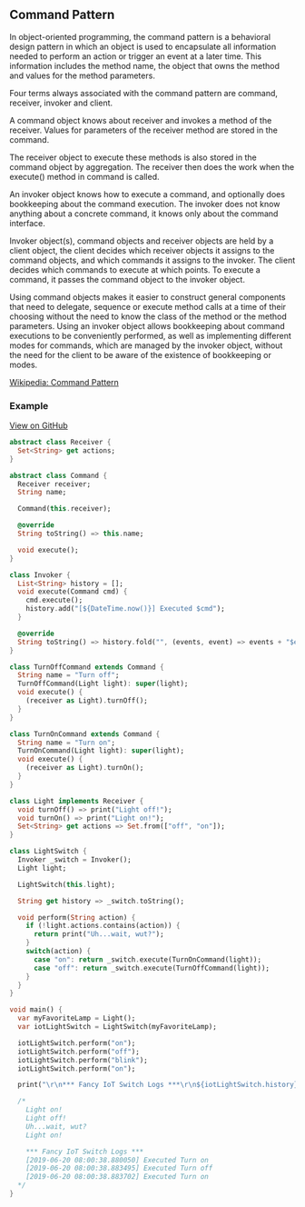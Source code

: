 ## Command Pattern
In object-oriented programming, the command pattern is a behavioral design pattern in which an object is used to encapsulate all information needed to perform an action or trigger an event at a later time. This information includes the method name, the object that owns the method and values for the method parameters.

Four terms always associated with the command pattern are command, receiver, invoker and client.

A command object knows about receiver and invokes a method of the receiver. Values for parameters of the receiver method are stored in the command.

The receiver object to execute these methods is also stored in the command object by aggregation. The receiver then does the work when the execute() method in command is called.

An invoker object knows how to execute a command, and optionally does bookkeeping about the command execution. The invoker does not know anything about a concrete command, it knows only about the command interface.

Invoker object(s), command objects and receiver objects are held by a client object, the client decides which receiver objects it assigns to the command objects, and which commands it assigns to the invoker. The client decides which commands to execute at which points. To execute a command, it passes the command object to the invoker object.

Using command objects makes it easier to construct general components that need to delegate, sequence or execute method calls at a time of their choosing without the need to know the class of the method or the method parameters. Using an invoker object allows bookkeeping about command executions to be conveniently performed, as well as implementing different modes for commands, which are managed by the invoker object, without the need for the client to be aware of the existence of bookkeeping or modes.

[Wikipedia: Command Pattern](https://en.wikipedia.org/wiki/Command_pattern)

### Example

[View on GitHub](https://github.com/scottt2/design-patterns-in-dart/tree/master/command)

```dart
abstract class Receiver {
  Set<String> get actions;
}

abstract class Command {
  Receiver receiver;
  String name;

  Command(this.receiver);

  @override
  String toString() => this.name;

  void execute();
}

class Invoker {
  List<String> history = [];
  void execute(Command cmd) {
    cmd.execute();
    history.add("[${DateTime.now()}] Executed $cmd");
  }

  @override
  String toString() => history.fold("", (events, event) => events + "$event\r\n");
}

class TurnOffCommand extends Command {
  String name = "Turn off";
  TurnOffCommand(Light light): super(light);
  void execute() {
    (receiver as Light).turnOff();
  }
}

class TurnOnCommand extends Command {
  String name = "Turn on";
  TurnOnCommand(Light light): super(light);
  void execute() {
    (receiver as Light).turnOn();
  }
}

class Light implements Receiver {
  void turnOff() => print("Light off!");
  void turnOn() => print("Light on!");
  Set<String> get actions => Set.from(["off", "on"]);
}

class LightSwitch {
  Invoker _switch = Invoker();
  Light light;

  LightSwitch(this.light);

  String get history => _switch.toString();

  void perform(String action) {
    if (!light.actions.contains(action)) {
      return print("Uh...wait, wut?");
    }
    switch(action) {
      case "on": return _switch.execute(TurnOnCommand(light));
      case "off": return _switch.execute(TurnOffCommand(light));
    }
  }
}

void main() {
  var myFavoriteLamp = Light();
  var iotLightSwitch = LightSwitch(myFavoriteLamp);

  iotLightSwitch.perform("on");
  iotLightSwitch.perform("off");
  iotLightSwitch.perform("blink");
  iotLightSwitch.perform("on");

  print("\r\n*** Fancy IoT Switch Logs ***\r\n${iotLightSwitch.history}");

  /*
    Light on!
    Light off!
    Uh...wait, wut?
    Light on!

    *** Fancy IoT Switch Logs ***
    [2019-06-20 08:00:38.880050] Executed Turn on
    [2019-06-20 08:00:38.883495] Executed Turn off
    [2019-06-20 08:00:38.883702] Executed Turn on
  */
}
```


